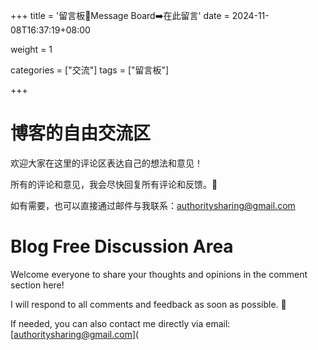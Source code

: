 +++
title = '留言板📑Message Board➡️在此留言'
date = 2024-11-08T16:37:19+08:00

weight = 1

categories = ["交流"]
tags = ["留言板"]

+++







# 博客的自由交流区



欢迎大家在这里的评论区表达自己的想法和意见！

所有的评论和意见，我会尽快回复所有评论和反馈。🥰

如有需要，也可以直接通过邮件与我联系：[authoritysharing@gmail.com](mailto:authoritysharing@gmail.com)



# Blog Free Discussion Area

Welcome everyone to share your thoughts and opinions in the comment section here!

I will respond to all comments and feedback as soon as possible. 🥰 

If needed, you can also contact me directly via email: [authoritysharing@gmail.com](
